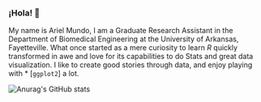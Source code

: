 ### ¡Hola! 👋

My name is Ariel Mundo, I am a Graduate Research Assistant in the Department of Biomedical Engineering at the University of Arkansas, Fayetteville. What once started as a mere curiosity to learn _R_ quickly transformed in awe and love for its capabilities to do Stats and great data visualization. I like to create good stories through data, and enjoy playing with * [`ggplot2`] a lot.


![Anurag's GitHub stats](https://github-readme-stats.vercel.app/api?username=aimundo&show_icons=true&theme=nord)
